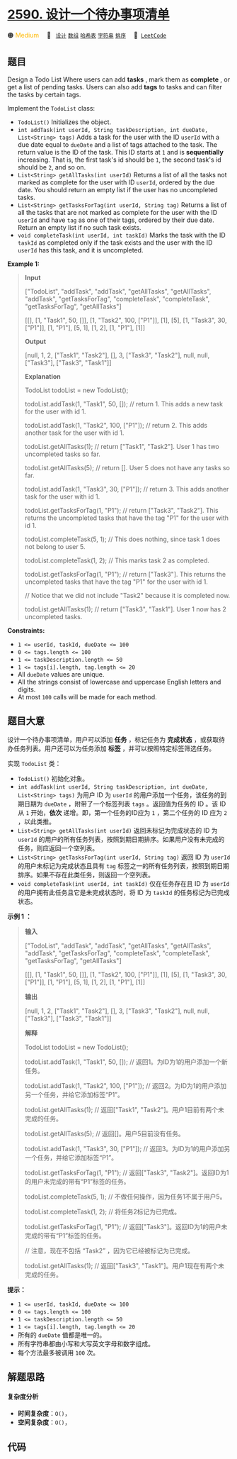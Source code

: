 # [2590. 设计一个待办事项清单](https://leetcode.com/problems/design-a-todo-list)

🟠 <font color=#ffb800>Medium</font>&emsp; 🔖&ensp; [`设计`](/tag/design.md) [`数组`](/tag/array.md) [`哈希表`](/tag/hash-table.md) [`字符串`](/tag/string.md) [`排序`](/tag/sorting.md)&emsp; 🔗&ensp;[`LeetCode`](https://leetcode.com/problems/design-a-todo-list)

## 题目

Design a Todo List Where users can add **tasks** , mark them as **complete** ,
or get a list of pending tasks. Users can also add **tags** to tasks and can
filter the tasks by certain tags.

Implement the `TodoList` class:

  * `TodoList()` Initializes the object.
  * `int addTask(int userId, String taskDescription, int dueDate, List<String> tags)` Adds a task for the user with the ID `userId` with a due date equal to `dueDate` and a list of tags attached to the task. The return value is the ID of the task. This ID starts at `1` and is **sequentially** increasing. That is, the first task's id should be `1`, the second task's id should be `2`, and so on.
  * `List<String> getAllTasks(int userId)` Returns a list of all the tasks not marked as complete for the user with ID `userId`, ordered by the due date. You should return an empty list if the user has no uncompleted tasks.
  * `List<String> getTasksForTag(int userId, String tag)` Returns a list of all the tasks that are not marked as complete for the user with the ID `userId` and have `tag` as one of their tags, ordered by their due date. Return an empty list if no such task exists.
  * `void completeTask(int userId, int taskId)` Marks the task with the ID `taskId` as completed only if the task exists and the user with the ID `userId` has this task, and it is uncompleted.



**Example 1:**

> 
> 
> 
> 
> 
> **Input**
> 
> ["TodoList", "addTask", "addTask", "getAllTasks", "getAllTasks", "addTask", "getTasksForTag", "completeTask", "completeTask", "getTasksForTag", "getAllTasks"]
> 
> [[], [1, "Task1", 50, []], [1, "Task2", 100, ["P1"]], [1], [5], [1, "Task3", 30, ["P1"]], [1, "P1"], [5, 1], [1, 2], [1, "P1"], [1]]
> 
> **Output**
> 
> [null, 1, 2, ["Task1", "Task2"], [], 3, ["Task3", "Task2"], null, null, ["Task3"], ["Task3", "Task1"]]
> 
> 
> 
> **Explanation**
> 
> TodoList todoList = new TodoList();
> 
> todoList.addTask(1, "Task1", 50, []); // return 1. This adds a new task for the user with id 1.
> 
> todoList.addTask(1, "Task2", 100, ["P1"]); // return 2. This adds another task for the user with id 1.
> 
> todoList.getAllTasks(1); // return ["Task1", "Task2"]. User 1 has two uncompleted tasks so far.
> 
> todoList.getAllTasks(5); // return []. User 5 does not have any tasks so far.
> 
> todoList.addTask(1, "Task3", 30, ["P1"]); // return 3. This adds another task for the user with id 1.
> 
> todoList.getTasksForTag(1, "P1"); // return ["Task3", "Task2"]. This returns the uncompleted tasks that have the tag "P1" for the user with id 1.
> 
> todoList.completeTask(5, 1); // This does nothing, since task 1 does not belong to user 5.
> 
> todoList.completeTask(1, 2); // This marks task 2 as completed.
> 
> todoList.getTasksForTag(1, "P1"); // return ["Task3"]. This returns the uncompleted tasks that have the tag "P1" for the user with id 1.
> 
> > 
> > 
> > 
> > 
> > 
> > 
> > 
> > 
>   // Notice that we did not include "Task2" because it is completed now.
> 
> todoList.getAllTasks(1); // return ["Task3", "Task1"]. User 1 now has 2 uncompleted tasks.
> 
> 

**Constraints:**

  * `1 <= userId, taskId, dueDate <= 100`
  * `0 <= tags.length <= 100`
  * `1 <= taskDescription.length <= 50`
  * `1 <= tags[i].length, tag.length <= 20`
  * All `dueDate` values are unique.
  * All the strings consist of lowercase and uppercase English letters and digits.
  * At most `100` calls will be made for each method.


## 题目大意

设计一个待办事项清单，用户可以添加 **任务** ，标记任务为 **完成状态** ，或获取待办任务列表。用户还可以为任务添加 **标签**
，并可以按照特定标签筛选任务。

实现 `TodoList` 类：

  * `TodoList()` 初始化对象。
  * `int addTask(int userId, String taskDescription, int dueDate, List<String> tags)` 为用户 ID 为 `userId` 的用户添加一个任务，该任务的到期日期为 `dueDate` ，附带了一个标签列表 `tags` 。返回值为任务的 ID 。该 ID 从 `1` 开始，**依次** 递增。即，第一个任务的ID应为 `1` ，第二个任务的 ID 应为 `2` ，以此类推。
  * `List<String> getAllTasks(int userId)` 返回未标记为完成状态的 ID 为 `userId` 的用户的所有任务列表，按照到期日期排序。如果用户没有未完成的任务，则应返回一个空列表。
  * `List<String> getTasksForTag(int userId, String tag)` 返回 ID 为 `userId` 的用户未标记为完成状态且具有 `tag` 标签之一的所有任务列表，按照到期日期排序。如果不存在此类任务，则返回一个空列表。
  * `void completeTask(int userId, int taskId)` 仅在任务存在且 ID 为 `userId` 的用户拥有此任务且它是未完成状态时，将 ID 为 `taskId` 的任务标记为已完成状态。



**示例 1 ：**

> 
> 
> 
> 
> 
> **输入**
> 
> ["TodoList", "addTask", "addTask", "getAllTasks", "getAllTasks", "addTask", "getTasksForTag", "completeTask", "completeTask", "getTasksForTag", "getAllTasks"]
> 
> [[], [1, "Task1", 50, []], [1, "Task2", 100, ["P1"]], [1], [5], [1, "Task3", 30, ["P1"]], [1, "P1"], [5, 1], [1, 2], [1, "P1"], [1]]
> 
> **输出**
> 
> [null, 1, 2, ["Task1", "Task2"], [], 3, ["Task3", "Task2"], null, null, ["Task3"], ["Task3", "Task1"]]
> 
> 
> 
> **解释**
> 
> TodoList todoList = new TodoList(); 
> 
> todoList.addTask(1, "Task1", 50, []); // 返回1。为ID为1的用户添加一个新任务。 
> 
> todoList.addTask(1, "Task2", 100, ["P1"]); // 返回2。为ID为1的用户添加另一个任务，并给它添加标签“P1”。 
> 
> todoList.getAllTasks(1); // 返回["Task1", "Task2"]。用户1目前有两个未完成的任务。 
> 
> todoList.getAllTasks(5); // 返回[]。用户5目前没有任务。 
> 
> todoList.addTask(1, "Task3", 30, ["P1"]); // 返回3。为ID为1的用户添加另一个任务，并给它添加标签“P1”。 
> 
> todoList.getTasksForTag(1, "P1"); // 返回["Task3", "Task2"]。返回ID为1的用户未完成的带有“P1”标签的任务。 
> 
> todoList.completeTask(5, 1); // 不做任何操作，因为任务1不属于用户5。 
> 
> todoList.completeTask(1, 2); // 将任务2标记为已完成。 
> 
> todoList.getTasksForTag(1, "P1"); // 返回["Task3"]。返回ID为1的用户未完成的带有“P1”标签的任务。 
> 
> > 
> > 
> > 
> > 
> > 
> > 
> > 
> > 
>   // 注意，现在不包括 “Task2” ，因为它已经被标记为已完成。 
> 
> todoList.getAllTasks(1); // 返回["Task3", "Task1"]。用户1现在有两个未完成的任务。
> 
> 
> 
> 



**提示：**

  * `1 <= userId, taskId, dueDate <= 100`
  * `0 <= tags.length <= 100`
  * `1 <= taskDescription.length <= 50`
  * `1 <= tags[i].length, tag.length <= 20`
  * 所有的 `dueDate` 值都是唯一的。
  * 所有字符串都由小写和大写英文字母和数字组成。
  * 每个方法最多被调用 `100` 次。


## 解题思路

#### 复杂度分析

- **时间复杂度**：`O()`，
- **空间复杂度**：`O()`，

## 代码

```javascript

```